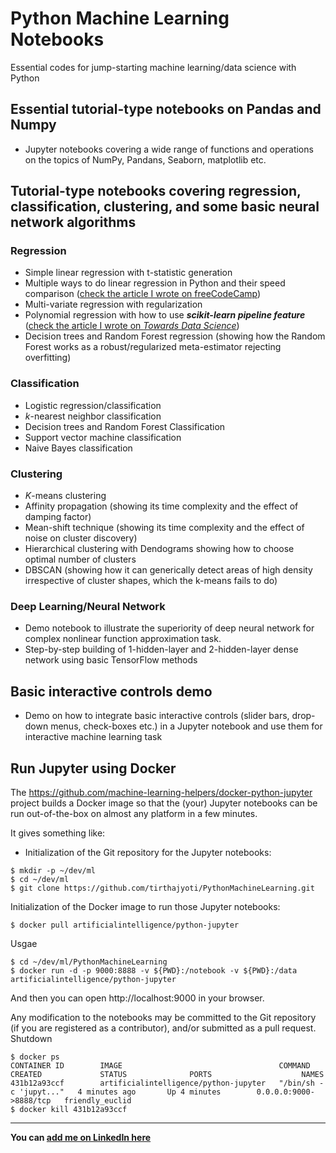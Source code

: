 # Python Machine Learning Notebooks
Essential codes for jump-starting machine learning/data science with Python

## Essential tutorial-type notebooks on Pandas and Numpy
* Jupyter notebooks covering a wide range of functions and operations on the topics of NumPy, Pandans, Seaborn, matplotlib etc.

## Tutorial-type notebooks covering regression, classification, clustering, and some basic neural network algorithms

### Regression
* Simple linear regression with t-statistic generation
* Multiple ways to do linear regression in Python and their speed comparison ([check the article I wrote on freeCodeCamp](https://medium.freecodecamp.org/data-science-with-python-8-ways-to-do-linear-regression-and-measure-their-speed-b5577d75f8b))
* Multi-variate regression with regularization
* Polynomial regression with how to use ***scikit-learn pipeline feature*** ([check the article I wrote on *Towards Data Science*](https://towardsdatascience.com/machine-learning-with-python-easy-and-robust-method-to-fit-nonlinear-data-19e8a1ddbd49))
* Decision trees and Random Forest regression (showing how the Random Forest works as a robust/regularized meta-estimator rejecting overfitting)

### Classification
* Logistic regression/classification
* _k_-nearest neighbor classification
* Decision trees and Random Forest Classification
* Support vector machine classification
* Naive Bayes classification

### Clustering
* _K_-means clustering
* Affinity propagation (showing its time complexity and the effect of damping factor)
* Mean-shift technique (showing its time complexity and the effect of noise on cluster discovery)
* Hierarchical clustering with Dendograms showing how to choose optimal number of clusters
* DBSCAN (showing how it can generically detect areas of high density irrespective of cluster shapes, which the k-means fails to do)

### Deep Learning/Neural Network
* Demo notebook to illustrate the superiority of deep neural network for complex nonlinear function approximation task.
* Step-by-step building of 1-hidden-layer and 2-hidden-layer dense network using basic TensorFlow methods 

## Basic interactive controls demo
* Demo on how to integrate basic interactive controls (slider bars, drop-down menus, check-boxes etc.) in a Jupyter notebook and use them for interactive machine learning task

## Run Jupyter using Docker

The https://github.com/machine-learning-helpers/docker-python-jupyter project builds a Docker image so that the (your) Jupyter notebooks can be run out-of-the-box on almost any platform in a few minutes.

It gives something like:

* Initialization of the Git repository for the Jupyter notebooks:
```
$ mkdir -p ~/dev/ml
$ cd ~/dev/ml
$ git clone https://github.com/tirthajyoti/PythonMachineLearning.git
```

Initialization of the Docker image to run those Jupyter notebooks:
```
$ docker pull artificialintelligence/python-jupyter
```
Usgae
```
$ cd ~/dev/ml/PythonMachineLearning
$ docker run -d -p 9000:8888 -v ${PWD}:/notebook -v ${PWD}:/data artificialintelligence/python-jupyter
```
And then you can open http://localhost:9000 in your browser.

Any modification to the notebooks may be committed to the Git repository (if you are registered as a contributor), and/or submitted as a pull request.
Shutdown
```
$ docker ps
CONTAINER ID        IMAGE                                   COMMAND                  CREATED             STATUS              PORTS                    NAMES
431b12a93ccf        artificialintelligence/python-jupyter   "/bin/sh -c 'jupyt..."   4 minutes ago       Up 4 minutes        0.0.0.0:9000->8888/tcp   friendly_euclid
$ docker kill 431b12a93ccf 
```
--------------------------------------------------------------------------------------------------------------------
**You can [add me on LinkedIn here](https://www.linkedin.com/in/tirthajyoti-sarkar-2127aa7/)**
